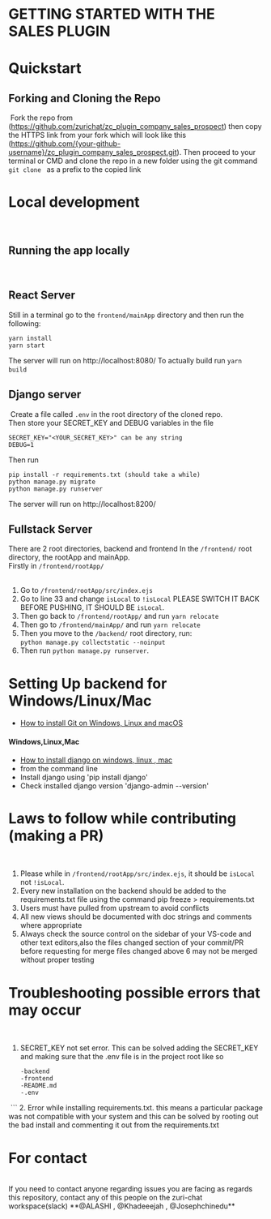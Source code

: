 # **GETTING STARTED WITH THE SALES PLUGIN**

# Quickstart
## Forking and Cloning the Repo
​
Fork the repo from (https://github.com/zurichat/zc_plugin_company_sales_prospect) then copy the HTTPS link from your fork which will look like this (https://github.com/{your-github-username}/zc_plugin_company_sales_prospect.git).
Then proceed to your terminal or CMD and clone the repo in a new folder using the git command  ` git clone  ` as a prefix to the copied link
​
# Local development
​
## Running the app locally
​
## React Server
Still in a terminal go to the `frontend/mainApp` directory and then run the following:
```
yarn install
yarn start
```
The server will run on http://localhost:8080/
To actually build run `yarn build`
​
## Django server
​
Create a file called `.env` in the root directory of the cloned repo. <br/>
Then store your SECRET_KEY and DEBUG variables in the file
​
```
SECRET_KEY="<YOUR_SECRET_KEY>" can be any string
DEBUG=1
```
Then run 
```
pip install -r requirements.txt (should take a while)
python manage.py migrate
python manage.py runserver
```
The server will run on http://localhost:8200/
​
​
## Fullstack Server
There are 2 root directories, backend and frontend
In the `/frontend/` root directory, the rootApp and mainApp. <br/>
Firstly in `/frontend/rootApp/`<br/>
​
1. Go to `/frontend/rootApp/src/index.ejs`
2. Go to line 33 and change `isLocal` to `!isLocal` PLEASE SWITCH IT BACK BEFORE PUSHING, IT SHOULD BE `isLocal`.
3. Then go back to `/frontend/rootApp/` and run `yarn relocate`
4. Then go to `/frontend/mainApp/` and run `yarn relocate`
5. Then you move to the `/backend/` root directory, run: <br/>
`python manage.py collectstatic --noinput` <br/>
6. Then run `python manage.py runserver`.
​
​
​
​
# Setting Up backend for Windows/Linux/Mac

- [How to install Git on Windows, Linux and macOS](https://www.digitalocean.com/community/tutorials/how-to-contribute-to-open-source-getting-started-with-git)

#### Windows,Linux,Mac

- [How to install django on windows, linux , mac](https://developer.mozilla.org/en-US/docs/Learn/Server-side/Django/development_environment)
- from the command line
- Install django using  'pip install django'
- Check installed django version 'django-admin --version'


# Laws to follow while contributing (making a PR)
​
 1. Please while in `/frontend/rootApp/src/index.ejs`, it should be `isLocal` not `!isLocal`.
​
 2. Every new installation on the backend should be added to the requirements.txt file using the command pip freeze > requirements.txt
​
 3. Users must have pulled from upstream to avoid conflicts
​
 4. All new views should be documented with doc strings and comments where appropriate 
​
 5. Always check the source control on the sidebar of your VS-code and other text editors,also the files changed section of your commit/PR before requesting for merge files changed above 6 may not be merged without proper testing 
​
# Troubleshooting possible errors that may occur
​
 1. SECRET_KEY not set error. This can be solved adding the SECRET_KEY and making sure that the .env file is in the project root like so
    ```
    -backend
    -frontend
    -README.md
    -.env
​
    ```
 2. Error while installing requirements.txt. this means a particular package was not compatible with your system and  this can be solved by rooting out the bad install and commenting it out from the requirements.txt 
​
​
# For contact
<br>
If you need to contact anyone regarding issues you are facing as regards this repository, contact any of this people on the zuri-chat workspace(slack) **@ALASHI , @Khadeeejah , @Josephchinedu**
​
